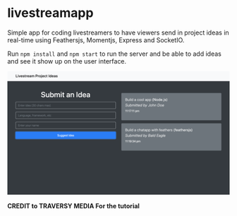 # livestreamapp

Simple app for coding livestreamers to have viewers send in project ideas in real-time using Feathersjs, Momentjs, Express and SocketIO.

Run `npm install` and `npm start` to run the server and be able to add ideas and see it show up on the user interface.

![picture](pic.png)

**CREDIT to TRAVERSY MEDIA For the tutorial**
